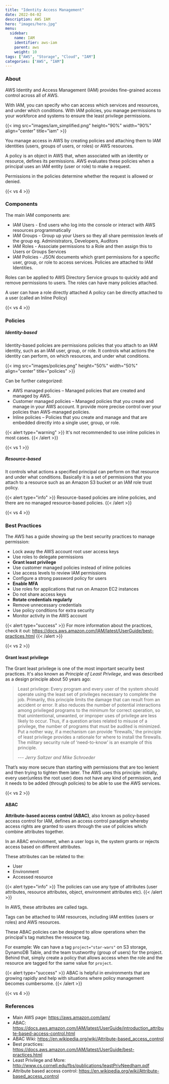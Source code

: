 ```yaml
---
title: "Identity Access Management"
date: 2022-04-02
description: AWS IAM
hero: "images/hero.jpg"
menu:
  sidebar:
    name: IAM
    identifier: aws-iam
    parent: aws
    weight: 10
tags: ["AWS", "Storage", "Cloud", "IAM"]
categories: ["AWS", "IAM"]
---
```


### About
AWS Identity and Access Management (IAM) provides fine-grained access control across all of AWS.

With IAM, you can specify who can access which services and resources, and under which conditions.
With IAM policies, you manage permissions to your workforce and systems to ensure the least privilege permissions.

{{< img src="images/iam_simplified.png" height="90%" width="90%" align="center" title="iam" >}}

You manage access in AWS by creating policies and attaching them to IAM identities (users, groups of users, or roles) or AWS resources.

A policy is an object in AWS that, when associated with an identity or resource, defines its permissions. AWS evaluates these policies when a principal uses an IAM entity (user or role) to make a request.

Permissions in the policies determine whether the request is allowed or denied.

{{< vs 4 >}}

### Components

The main IAM components are:

- IAM Users - End users who log into the console or interact with AWS resources programmatically
- IAM Groups - Group up your Users so they all share permission levels of the group eg. Administrators, Developers, Auditors
- IAM Roles - Associate permissions to a Role and then assign this to Users or Groups Services
- IAM Policies - JSON documents which grant permissions for a specific user, group, or role to access services. Policies are attached to IAM Identities.

Roles can be applied to AWS Directory Service groups to quickly add and remove permissions to users.
The roles can have many policies attached.

A user can have a role directly attached A policy can be directly attached to a user (called an Inline Policy)

{{< vs 4 >}}

### Policies

##### Identity-based

Identity-based policies are permissions policies that you attach to an IAM identity, such as an IAM user, group, or role.
It controls what actions the identity can perform, on which resources, and under what conditions.

{{< img src="images/policies.png" height="50%" width="50%" align="center" title="policies" >}}

Can be further categorized:

- AWS managed policies – Managed policies that are created and managed by AWS.
- Customer managed policies – Managed policies that you create and manage in your AWS account.
It provide more precise control over your policies than AWS-managed policies.
- Inline policies – Policies that you create and manage and that are embedded directly into a single user, group, or role.

{{< alert type="warning" >}}
It's not recommended to use inline policies in most cases.
{{< /alert >}}

{{< vs 1 >}}

##### Resource-based

It controls what actions a specified principal can perform on that resource and under what conditions.
Basically it is a set of permissions that you attach to a resource such as an Amazon S3 bucket or an IAM role trust policy.

{{< alert type="info" >}}
Resource-based policies are inline policies, and there are no managed resource-based policies.
{{< /alert >}}

{{< vs 4 >}}
### Best Practices

The AWS has a guide showing up the best security practices to manage permission:
- Lock away the AWS account root user access keys
- Use roles to delegate permissions
- **Grant least privilege**
- Use customer managed policies instead of inline policies
- Use access levels to review IAM permissions
- Configure a strong password policy for users
- **Enable MFA**
- Use roles for applications that run on Amazon EC2 instances
- Do not share access keys
- **Rotate credentials regularly**
- Remove unnecessary credentials
- Use policy conditions for extra security
- Monitor activity in the AWS account

{{< alert type="success" >}}
For more information about the practices, check it out: https://docs.aws.amazon.com/IAM/latest/UserGuide/best-practices.html
{{< /alert >}}

{{< vs 2 >}}

#### Grant least privilege
The Grant least privilege is one of the most important security best practices.
It's also known as *Principle of Least Privilege*, and was described as a design principle about 50 years ago:

> Least privilege: Every program and every user of the system should
operate using the least set of privileges necessary to complete the job.
Primarily, this principle limits the damage that can result from an accident or
error. It also reduces the number of potential interactions among privileged
programs to the minimum for correct operation, so that unintentional,
unwanted, or improper uses of privilege are less likely to occur. Thus, if a
question arises related to misuse of a privilege, the number of programs that
must be audited is minimized. Put a nother way, if a mechanism can provide
‘firewalls,’ the principle of least privilege provides a rationale for where to
install the firewalls. The military security rule of ‘need-to-know’ is an
example of this principle.
>
> --- *Jerry Saltzer and Mike Schroeder*

That’s way more secure than starting with permissions that are too lenient and then trying to tighten them later.
The AWS uses this principle: initially, every user(unless the root user) does not have any kind of permission, and it needs to be added (through policies) to be able to use the AWS services.


{{< vs 2 >}}
#### ABAC
**Attribute-based access control (ABAC)**, also known as policy-based access control for IAM, defines an access control paradigm whereby access rights are granted to users through the use of policies which combine attributes together.

In an ABAC environment, when a user logs in, the system grants or rejects access based on different attributes.

These attributes can be related to the:
- User
- Environment
- Accessed resource

{{< alert type="info" >}}
The policies can use any type of attributes (user attributes, resource attributes, object, environment attributes etc).
{{< /alert >}}

In AWS, these attributes are called tags.

Tags can be attached to IAM resources, including IAM entities (users or roles) and AWS resources.

These ABAC policies can be designed to allow operations when the principal's tag matches the resource tag.

For example:
We can have a tag `project="star-wars"` on S3 storage, DynamoDB Table, and the team trustworthy (group of users) for the project.
Behind that, simply create a policy that allows access when the role and the resource are tagged for the same value for `project`.

{{< alert type="success" >}}
ABAC is helpful in environments that are growing rapidly and help with situations where policy management becomes cumbersome.
{{< /alert >}}

{{< vs 4 >}}
### References
- Main AWS page: https://aws.amazon.com/iam/
- ABAC: https://docs.aws.amazon.com/IAM/latest/UserGuide/introduction_attribute-based-access-control.html
- ABAC Wiki: https://en.wikipedia.org/wiki/Attribute-based_access_control
- Best practices: https://docs.aws.amazon.com/IAM/latest/UserGuide/best-practices.html
- Least Privilege and More: http://www.cs.cornell.edu/fbs/publications/leastPrivNeedham.pdf
- Attribute based access control: https://en.wikipedia.org/wiki/Attribute-based_access_control